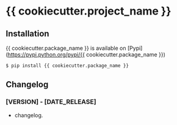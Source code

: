 # {{ cookiecutter.project_name }}

## Installation
{{ cookiecutter.package_name }} is available on [Pypi](https://pypi.python.org/pypi/{{ cookiecutter.package_name }})

```bash
$ pip install {{ cookiecutter.package_name }}
```

## Changelog

### [VERSION] - [DATE_RELEASE]
 - changelog.

